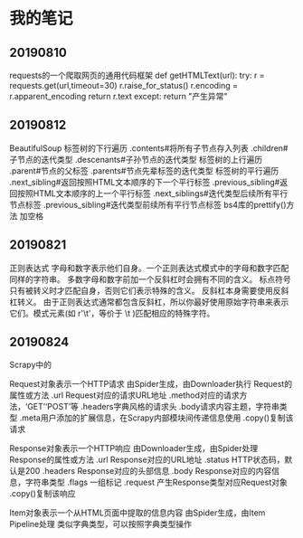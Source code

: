 我的笔记
====
20190810
----
requests的一个爬取网页的通用代码框架
def getHTMLText(url):
    try:
        r = requests.get(url,timeout=30)
        r.raise_for_status()
        r.encoding = r.apparent_encoding
        return r.text
    except:
        return "产生异常"
        
20190812
----
BeautifulSoup
标签树的下行遍历
.contents#将<tag>所有子节点存入列表
.children#子节点的迭代类型
.descenants#子孙节点的迭代类型
标签树的上行遍历
.parent#节点的父标签
.parents#节点先辈标签的迭代类型
标签树的平行遍历
.next_sibling#返回按照HTML文本顺序的下一个平行标签
.previous_sibling#返回按照HTML文本顺序的上一个平行标签
.next_siblings#迭代类型后续所有平行节点标签
.previous_sibling#迭代类型前续所有平行节点标签
bs4库的prettify()方法  加空格

20190821
----
正则表达式
字母和数字表示他们自身。一个正则表达式模式中的字母和数字匹配同样的字符串。
多数字母和数字前加一个反斜杠时会拥有不同的含义。
标点符号只有被转义时才匹配自身，否则它们表示特殊的含义。
反斜杠本身需要使用反斜杠转义。
由于正则表达式通常都包含反斜杠，所以你最好使用原始字符串来表示它们。模式元素(如 r'\t'，等价于 \\t )匹配相应的特殊字符。

20190824
----
Scrapy中的

Request对象表示一个HTTP请求
由Spider生成，由Downloader执行
Request的属性或方法
.url Request对应的请求URL地址
.method对应的请求方法，‘GET’‘POST’等
.headers字典风格的请求头
.body请求内容主题，字符串类型
.meta用户添加的扩展信息，在Scrapy内部模块间传递信息使用
.copy()复制该请求

Response对象表示一个HTTP响应
由Downloader生成，由Spider处理
Response的属性或方法
.url Response对应的URL地址
.status HTTP状态码，默认是200
.headers Response对应的头部信息
.body Response对应的内容信息，字符串类型
.flags 一组标记
.request 产生Response类型对应Request对象
.copy()复制该响应

Item对象表示一个从HTML页面中提取的信息内容
由Spider生成，由Item Pipeline处理
类似字典类型，可以按照字典类型操作


















